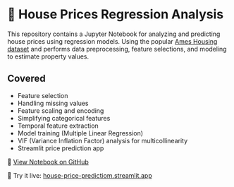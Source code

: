# 📓 House Prices Regression Analysis

This repository contains a Jupyter Notebook for analyzing and predicting house prices using regression models. Using the popular [Ames Housing dataset](https://www.kaggle.com/c/house-prices-advanced-regression-techniques) and performs data preprocessing, feature selections, and modeling to estimate property values.
 

## Covered
- Feature selection
- Handling missing values
- Feature scaling and encoding
- Simplifying categorical features
- Temporal feature extraction
- Model training (Multiple Linear Regression)
- VIF (Variance Inflation Factor) analysis for multicollinearity 
- Streamlit price prediction app

 📄 [View Notebook on GitHub](https://github.com/mrinalcs/House-Price-Prediction/blob/main/notebook.ipynb)
 
🔗 Try it live: [house-price-predictiom.streamlit.app](https://house-price-predictiom.streamlit.app/)
